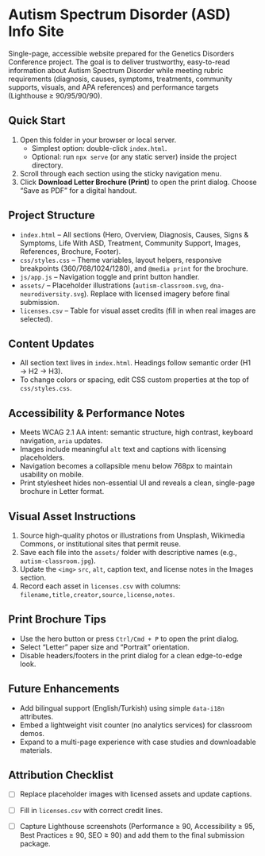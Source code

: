 # Autism Spectrum Disorder (ASD) Info Site

Single-page, accessible website prepared for the Genetics Disorders Conference project. The goal is to deliver trustworthy, easy-to-read information about Autism Spectrum Disorder while meeting rubric requirements (diagnosis, causes, symptoms, treatments, community supports, visuals, and APA references) and performance targets (Lighthouse ≥ 90/95/90/90).

## Quick Start

1. Open this folder in your browser or local server.
   - Simplest option: double-click `index.html`.
   - Optional: run `npx serve` (or any static server) inside the project directory.
2. Scroll through each section using the sticky navigation menu.
3. Click **Download Letter Brochure (Print)** to open the print dialog. Choose “Save as PDF” for a digital handout.

## Project Structure

- `index.html` – All sections (Hero, Overview, Diagnosis, Causes, Signs & Symptoms, Life With ASD, Treatment, Community Support, Images, References, Brochure, Footer).
- `css/styles.css` – Theme variables, layout helpers, responsive breakpoints (360/768/1024/1280), and `@media print` for the brochure.
- `js/app.js` – Navigation toggle and print button handler.
- `assets/` – Placeholder illustrations (`autism-classroom.svg`, `dna-neurodiversity.svg`). Replace with licensed imagery before final submission.
- `licenses.csv` – Table for visual asset credits (fill in when real images are selected).

## Content Updates

- All section text lives in `index.html`. Headings follow semantic order (H1 → H2 → H3).
- To change colors or spacing, edit CSS custom properties at the top of `css/styles.css`.

## Accessibility & Performance Notes

- Meets WCAG 2.1 AA intent: semantic structure, high contrast, keyboard navigation, `aria` updates.
- Images include meaningful `alt` text and captions with licensing placeholders.
- Navigation becomes a collapsible menu below 768px to maintain usability on mobile.
- Print stylesheet hides non-essential UI and reveals a clean, single-page brochure in Letter format.

## Visual Asset Instructions

1. Source high-quality photos or illustrations from Unsplash, Wikimedia Commons, or institutional sites that permit reuse.
2. Save each file into the `assets/` folder with descriptive names (e.g., `autism-classroom.jpg`).
3. Update the `<img>` `src`, `alt`, caption text, and license notes in the Images section.
4. Record each asset in `licenses.csv` with columns: `filename,title,creator,source,license,notes`.

## Print Brochure Tips

- Use the hero button or press `Ctrl/Cmd + P` to open the print dialog.
- Select “Letter” paper size and “Portrait” orientation.
- Disable headers/footers in the print dialog for a clean edge-to-edge look.

## Future Enhancements

- Add bilingual support (English/Turkish) using simple `data-i18n` attributes.
- Embed a lightweight visit counter (no analytics services) for classroom demos.
- Expand to a multi-page experience with case studies and downloadable materials.

## Attribution Checklist

- [ ] Replace placeholder images with licensed assets and update captions.
- [ ] Fill in `licenses.csv` with correct credit lines.
- [ ] Capture Lighthouse screenshots (Performance ≥ 90, Accessibility ≥ 95, Best Practices ≥ 90, SEO ≥ 90) and add them to the final submission package.


